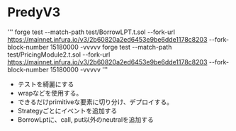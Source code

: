 PredyV3
=====


'''
forge test --match-path test/BorrowLPT.t.sol --fork-url https://mainnet.infura.io/v3/2b60820a2ed6453e9be6dde1178c8203 --fork-block-number 15180000 -vvvvv
forge test --match-path test/PricingModule2.t.sol --fork-url https://mainnet.infura.io/v3/2b60820a2ed6453e9be6dde1178c8203 --fork-block-number 15180000 -vvvvv
'''


* テストを綺麗にする
* wrapなどを使用する。
* できるだけprimitiveな要素に切り分け、デプロイする。
* Strategyごとにイベントを追加する
* BorrowLptに、call, put以外のneutralを追加する